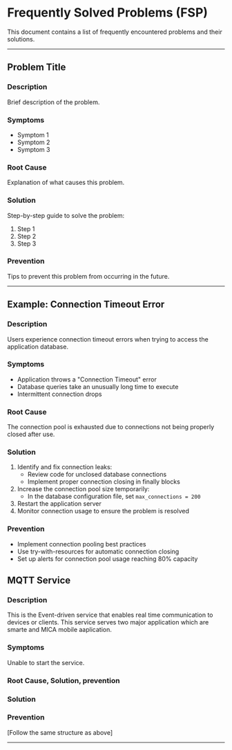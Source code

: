 # Frequently Solved Problems (FSP)

This document contains a list of frequently encountered problems and their solutions.

---

## Problem Title

### Description

Brief description of the problem.

### Symptoms

- Symptom 1
- Symptom 2
- Symptom 3

### Root Cause

Explanation of what causes this problem.

### Solution

Step-by-step guide to solve the problem:

1. Step 1
2. Step 2
3. Step 3

### Prevention

Tips to prevent this problem from occurring in the future.

---

## Example: Connection Timeout Error

### Description

Users experience connection timeout errors when trying to access the application database.

### Symptoms

- Application throws a "Connection Timeout" error
- Database queries take an unusually long time to execute
- Intermittent connection drops

### Root Cause

The connection pool is exhausted due to connections not being properly closed after use.

### Solution

1. Identify and fix connection leaks:
   - Review code for unclosed database connections
   - Implement proper connection closing in finally blocks
2. Increase the connection pool size temporarily:
   - In the database configuration file, set `max_connections = 200`
3. Restart the application server
4. Monitor connection usage to ensure the problem is resolved

### Prevention

- Implement connection pooling best practices
- Use try-with-resources for automatic connection closing
- Set up alerts for connection pool usage reaching 80% capacity

## MQTT Service

### Description
This is the Event-driven service that enables real time communication to devices or clients.
This service serves two major application which are smarte and MICA mobile aaplication.

### Symptoms
Unable to start the service.

### Root Cause, Solution, prevention

### Solution

### Prevention
[Follow the same structure as above]

---
